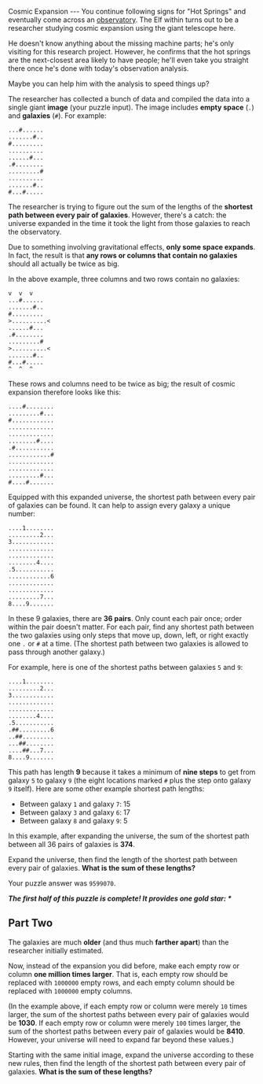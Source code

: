 Cosmic Expansion ---
You continue following signs for "Hot Springs" and eventually come across
an [observatory](https://en.wikipedia.org/wiki/Observatory). The Elf within turns out to be a researcher studying cosmic
expansion using the giant telescope here.

He doesn't know anything about the missing machine parts; he's only visiting for this research project. However, he
confirms that the hot springs are the next-closest area likely to have people; he'll even take you straight there once
he's done with today's observation analysis.

Maybe you can help him with the analysis to speed things up?

The researcher has collected a bunch of data and compiled the data into a single giant **image** (your puzzle input).
The image includes **empty space** (`.`) and **galaxies** (`#`). For example:

```
...#......
.......#..
#.........
..........
......#...
.#........
.........#
..........
.......#..
#...#.....
```

The researcher is trying to figure out the sum of the lengths of the **shortest path between every pair of galaxies**.
However, there's a catch: the universe expanded in the time it took the light from those galaxies to reach the
observatory.

Due to something involving gravitational effects, **only some space expands**. In fact, the result is that **any rows or
columns that contain no galaxies** should all actually be twice as big.

In the above example, three columns and two rows contain no galaxies:

```
v  v  v
...#......
.......#..
#.........
>..........<
......#...
.#........
.........#
>..........<
.......#..
#...#.....
^  ^  ^
```

These rows and columns need to be twice as big; the result of cosmic expansion therefore looks like this:

```
....#........
.........#...
#............
.............
.............
........#....
.#...........
............#
.............
.............
.........#...
#....#.......
```

Equipped with this expanded universe, the shortest path between every pair of galaxies can be found. It can help to
assign every galaxy a unique number:

```
....1........
.........2...
3............
.............
.............
........4....
.5...........
............6
.............
.............
.........7...
8....9.......
```

In these 9 galaxies, there are **36 pairs**. Only count each pair once; order within the pair doesn't matter. For each
pair, find any shortest path between the two galaxies using only steps that move up, down, left, or right exactly one
`.` or `#` at a time. (The shortest path between two galaxies is allowed to pass through another galaxy.)

For example, here is one of the shortest paths between galaxies `5` and `9`:

```
....1........
.........2...
3............
.............
.............
........4....
.5...........
.##.........6
..##.........
...##........
....##...7...
8....9.......
```

This path has length **9** because it takes a minimum of **nine steps** to get from galaxy `5` to galaxy `9` (the eight
locations marked `#` plus the step onto galaxy `9` itself). Here are some other example shortest path lengths:

- Between galaxy `1` and galaxy `7`: 15
- Between galaxy `3` and galaxy `6`: 17
- Between galaxy `8` and galaxy `9`: 5

In this example, after expanding the universe, the sum of the shortest path between all 36 pairs of galaxies is **374**.

Expand the universe, then find the length of the shortest path between every pair of galaxies. **What is the sum of
these lengths?**

Your puzzle answer was `9599070`.

*__The first half of this puzzle is complete! It provides one gold star: *__*

## Part Two

The galaxies are much **older** (and thus much **farther apart**) than the researcher initially estimated.

Now, instead of the expansion you did before, make each empty row or column **one million times larger**. That is, each
empty row should be replaced with `1000000` empty rows, and each empty column should be replaced with `1000000` empty
columns.

(In the example above, if each empty row or column were merely `10` times larger, the sum of the shortest paths between
every pair of galaxies would be **1030**. If each empty row or column were merely `100` times larger, the sum of the
shortest paths between every pair of galaxies would be **8410**. However, your universe will need to expand far beyond
these values.)

Starting with the same initial image, expand the universe according to these new rules, then find the length of the
shortest path between every pair of galaxies. **What is the sum of these lengths?**
